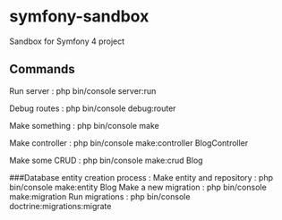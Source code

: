 # symfony-sandbox
Sandbox for Symfony 4 project

## Commands
Run server : php bin/console server:run

Debug routes : php bin/console debug:router

Make something : php bin/console make

Make controller : php bin/console make:controller BlogController

Make some CRUD : php bin/console make:crud Blog

###Database entity creation process :
Make entity and repository : php bin/console make:entity Blog
Make a new migration : php bin/console make:migration
Run migrations : php bin/console doctrine:migrations:migrate
